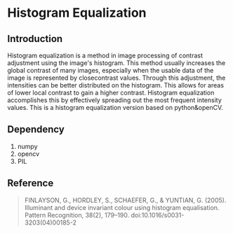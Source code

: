 # Histogram Equalization
## Introduction
Histogram equalization is a method in image processing of contrast adjustment using the image's histogram. This method usually increases the global contrast of many images, especially when the usable data of the image is represented by closecontrast values. Through this adjustment, the intensities can be better distributed on the histogram. This allows for areas of lower local contrast to gain a higher contrast. Histogram equalization accomplishes this by effectively spreading out the most frequent intensity values. This is a histogram equalization version based on python&amp;openCV. 

## Dependency
1. numpy
2. opencv
3. PIL

## Reference
>FINLAYSON, G., HORDLEY, S., SCHAEFER, G., & YUNTIAN, G. (2005). Illuminant and device invariant colour using histogram equalisation. Pattern Recognition, 38(2), 179–190. doi:10.1016/s0031-3203(04)00185-2 
